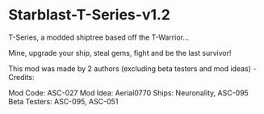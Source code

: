 # Starblast-T-Series-v1.2
T-Series, a modded shiptree based off the T-Warrior...

Mine, upgrade your ship, steal gems, fight and be the last survivor!

This mod was made by 2 authors (excluding beta testers and mod ideas) - Credits:

Mod Code: ASC-027
Mod Idea: Aerial0770
Ships: Neuronality, ASC-095
Beta Testers: ASC-095, ASC-051
